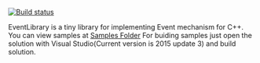 [![Build status](https://ci.appveyor.com/api/projects/status/upwdt6a2x5jo0xre?svg=true)](https://ci.appveyor.com/project/davemk99/event)

EventLibrary is a tiny library for implementing Event mechanism for C++.
You can view samples at [Samples Folder](./Samples)
For buiding samples just open the solution with Visual Studio(Current version is 2015 update 3) and build solution.
